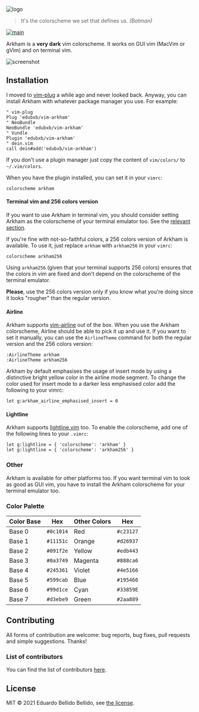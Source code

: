![logo][logo]


> It's the colorscheme we set that defines us. *(Batman)*

[![main](https://github.com/edubxb/vim-arkham/workflows/main/badge.svg?branch=master)](https://github.com/edubxb/vim-arkham/actions?query=workflow%3Amain)

Arkham is a **very dark** vim colorscheme. It works on GUI vim (MacVim or gVim)
and on terminal vim.

![screenshot][screenshot]


## Installation

I moved to [vim-plug][vim-plug] a while ago and never looked back. Anyway, you
can install Arkham with whatever package manager you use. For example:

``` viml
" vim-plug
Plug 'edubxb/vim-arkham'
" NeoBundle
NeoBundle 'edubxb/vim-arkham'
" Vundle
Plugin 'edubxb/vim-arkham'
" dein.vim
call dein#add('edubxb/vim-arkham')
```

If you don't use a plugin manager just copy the content of `vim/colors/` to
`~/.vim/colors`.

When you have the plugin installed, you can set it in your `vimrc`:

``` viml
colorscheme arkham
```

#### Terminal vim and 256 colors version

If you want to use Arkham in terminal vim, you should consider setting Arkham as
the colorscheme of your terminal emulator too. See the [relevant
section](#other).

If you're fine with not-so-faithful colors, a 256 colors version of Arkham is
available. To use it, just replace `arkham` with `arkham256` in your `vimrc`:

``` viml
colorscheme arkham256
```

Using `arkham256` (given that your terminal supports 256 colors) ensures that
the colors in vim are fixed and don't depend on the colorscheme of the terminal
emulator.

**Please**, use the 256 colors version only if you know what you're doing since
it looks "rougher" than the regular version.

#### Airline

Arkham supports [vim-airline][vim-airline] out of the box. When you use the
Arkham colorscheme, Airline should be able to pick it up and use it. If you want
to set it manually, you can use the `AirlineTheme` command for both the regular
version and the 256 colors version:

    :AirlineTheme arkham
    :AirlineTheme arkham256

Arkham by default emphasises the usage of insert mode by using a distinctive bright yellow color in
the airline mode segment. To change the color used for insert mode to a darker less emphasised color
add the following to your vimrc:

```viml
let g:arkham_airline_emphasised_insert = 0
```

#### Lightline

Arkham supports [lightline.vim][lightline.vim] too. To enable the colorscheme,
add one of the following lines to your `.vimrc`:

``` viml
let g:lightline = { 'colorscheme': 'arkham' }
let g:lightline = { 'colorscheme': 'arkham256' }
```

### <a name=other></a>Other

Arkham is available for other platforms too. If you want terminal vim to look as
good as GUI vim, you have to install the Arkham colorscheme for your terminal
emulator too.


### Color Palette


| Color Base    | Hex           | Other Colors  | Hex           |
| ------------- | ------------- | ------------- | ------------- |
| Base 0        | `#0c1014`     | Red           | `#c23127`     |
| Base 1        | `#11151c`     | Orange        | `#d26937`     |
| Base 2        | `#091f2e`     | Yellow        | `#edb443`     |
| Base 3        | `#0a3749`     | Magenta       | `#888ca6`     |
| Base 4        | `#245361`     | Violet        | `#4e5166`     |
| Base 5        | `#599cab`     | Blue          | `#195466`     |
| Base 6        | `#99d1ce`     | Cyan          | `#33859E`     |
| Base 7        | `#d3ebe9`     | Green         | `#2aa889`     |


## Contributing

All forms of contribution are welcome: bug reports, bug fixes, pull requests and
simple suggestions. Thanks!

### List of contributors

You can find the list of contributors [here][contributors].


## License

MIT &copy; 2021 Eduardo Bellido Bellido, see [the license][license-file].


[logo]: http://i.imgur.com/FDLEzHC.png "Logo"
[screenshot]: http://i.imgur.com/NfRuHFN.png "A vim screenshot"
[license-file]: LICENSE.txt

[vim-plug]: https://github.com/junegunn/vim-plug
[arkham-contrib]: https://github.com/edubxb/arkham-contrib
[vim-airline]: https://github.com/bling/vim-airline
[lightline.vim]: https://github.com/itchyny/lightline.vim
[contributors]: https://github.com/edubxb/vim-arkham/graphs/contributors
